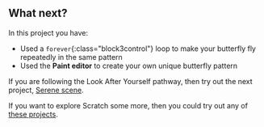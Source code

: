## What next?

In this project you have:
+ Used a `forever`{:class="block3control"} loop to make your butterfly fly repeatedly in the same pattern
+ Used the **Paint editor** to create your own unique butterfly pattern

If you are following the Look After Yourself pathway, then try out the next project, [Serene scene](https://projects.raspberrypi.org/en/projects/serene-scene).

If you want to explore Scratch some more, then you could try out any of [these projects](https://projects.raspberrypi.org/en/projects?software%5B%5D=scratch).



